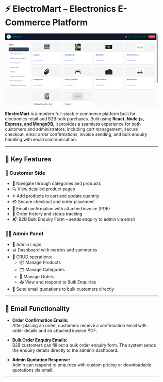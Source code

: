 ﻿# ⚡️ ElectroMart – Electronics E-Commerce Platform

![ElectroMart Preview](client/src/assets/preview.png)

**ElectroMart** is a modern full-stack e-commerce platform built for electronics retail and B2B bulk purchases. Built using **React, Node.js, Express, and MongoDB**, it provides a seamless experience for both customers and administrators, including cart management, secure checkout, email order confirmations, invoice sending, and bulk enquiry handling with email communication.

---

## 🚀 Key Features

### 🛒 Customer Side
- 🧭 Navigate through categories and products
- 🔍 View detailed product pages
- ➕ Add products to cart and update quantity
- 💳 Secure checkout and order placement
- 📩 Email confirmation with attached invoice (PDF)
- 🧾 Order history and status tracking
- 📬 B2B Bulk Enquiry Form – sends enquiry to admin via email

### 🧑‍💼 Admin Panel
- 🔐 Admin Login
- 📊 Dashboard with metrics and summaries
- 🔧 CRUD operations:
  - 📦 Manage Products
  - 🗂️ Manage Categories
  - 📜 Manage Orders
  - 📥 View and respond to Bulk Enquiries
- 📧 Send email quotations to bulk customers directly

---

## 📧 Email Functionality

- **Order Confirmation Emails:**  
  After placing an order, customers receive a confirmation email with order details and an attached invoice PDF.

- **Bulk Order Enquiry Emails:**  
  B2B customers can fill out a bulk order enquiry form. The system sends the enquiry details directly to the admin’s dashboard.

- **Admin Quotation Response:**  
  Admin can respond to enquiries with custom pricing or downloadable quotations via email.

---



